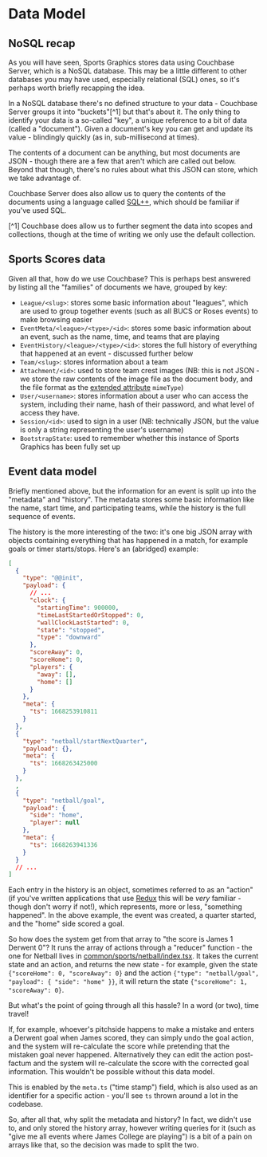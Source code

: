 # Data Model

## NoSQL recap

As you will have seen, Sports Graphics stores data using Couchbase Server, which is a NoSQL database. This may be a little different to other databases you may have used, especially relational (SQL) ones, so it's perhaps worth briefly recapping the idea.

In a NoSQL database there's no defined structure to your data - Couchbase Server groups it into "buckets"[^1] but that's about it. The only thing to identify your data is a so-called "key", a unique reference to a bit of data (called a "document"). Given a document's key you can get and update its value - blindingly quickly (as in, sub-millisecond at times).

The contents of a document can be anything, but most documents are JSON - though there are a few that aren't which are called out below. Beyond that though, there's no rules about what this JSON can store, which we take advantage of.

Couchbase Server does also allow us to query the contents of the documents using a language called [SQL++](https://docs.couchbase.com/server/current/getting-started/try-a-query.html), which should be familiar if you've used SQL.

[^1] Couchbase does allow us to further segment the data into scopes and collections, though at the time of writing we only use the default collection.

## Sports Scores data

Given all that, how do we use Couchbase? This is perhaps best answered by listing all the "families" of documents we have, grouped by key:

- `League/<slug>`: stores some basic information about "leagues", which are used to group together events (such as all BUCS or Roses events) to make browsing easier
- `EventMeta/<league>/<type>/<id>`: stores some basic information about an event, such as the name, time, and teams that are playing
- `EventHistory/<league>/<type>/<id>`: stores the full history of everything that happened at an event - discussed further below
- `Team/<slug>`: stores information about a team
- `Attachment/<id>`: used to store team crest images (NB: this is not JSON - we store the raw contents of the image file as the document body, and the file format as the [extended attribute](https://docs.couchbase.com/server/current/learn/data/extended-attributes-fundamentals.html) `mimeType`)
- `User/<username>`: stores information about a user who can access the system, including their name, hash of their password, and what level of access they have.
- `Session/<id>`: used to sign in a user (NB: technically JSON, but the value is only a string representing the user's username)
- `BootstrapState`: used to remember whether this instance of Sports Graphics has been fully set up

## Event data model

Briefly mentioned above, but the information for an event is split up into the "metadata" and "history". The metadata stores some basic information like the name, start time, and participating teams, while the history is the full sequence of events.

The history is the more interesting of the two: it's one big JSON array with objects containing everything that has happened in a match, for example goals or timer starts/stops. Here's an (abridged) example:

```json
[
  {
    "type": "@@init",
    "payload": {
      // ...
      "clock": {
        "startingTime": 900000,
        "timeLastStartedOrStopped": 0,
        "wallClockLastStarted": 0,
        "state": "stopped",
        "type": "downward"
      },
      "scoreAway": 0,
      "scoreHome": 0,
      "players": {
        "away": [],
        "home": []
      }
    },
    "meta": {
      "ts": 1668253910811
    }
  },
  {
    "type": "netball/startNextQuarter",
    "payload": {},
    "meta": {
      "ts": 1668263425000
    }
  },
  ,
  {
    "type": "netball/goal",
    "payload": {
      "side": "home",
      "player": null
    },
    "meta": {
      "ts": 1668263941336
    }
  }
  // ...
]
```

Each entry in the history is an object, sometimes referred to as an "action" (if you've written applications that use [Redux](https://redux.js.org/) this will be _very_ familiar - though don't worry if not!), which represents, more or less, "something happened". In the above example, the event was created, a quarter started, and the "home" side scored a goal.

So how does the system get from that array to "the score is James 1 Derwent 0"? It runs the array of actions through a "reducer" function - the one for Netball lives in [common/sports/netball/index.tsx](../scores-src/src/common/sports/netball/index.tsx). It takes the current state and an action, and returns the new state - for example, given the state `{"scoreHome": 0, "scoreAway": 0}` and the action `{"type": "netball/goal", "payload": { "side": "home" }}`, it will return the state `{"scoreHome": 1, "scoreAway": 0}`.

But what's the point of going through all this hassle? In a word (or two), time travel!

If, for example, whoever's pitchside happens to make a mistake and enters a Derwent goal when James scored, they can simply undo the goal action, and the system will re-calculate the score while pretending that the mistaken goal never happened. Alternatively they can edit the action post-factum and the system will re-calculate the score with the corrected goal information. This wouldn't be possible without this data model.

This is enabled by the `meta.ts` ("time stamp") field, which is also used as an identifier for a specific action - you'll see `ts` thrown around a lot in the codebase.

So, after all that, why split the metadata and history? In fact, we didn't use to, and only stored the history array, however writing queries for it (such as "give me all events where James College are playing") is a bit of a pain on arrays like that, so the decision was made to split the two.
